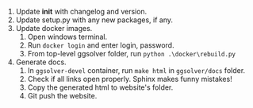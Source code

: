 1. Update __init__ with changelog and version. 
2. Update setup.py with any new packages, if any.
3. Update docker images. 
   1. Open windows terminal. 
   2. Run `docker login` and enter login, password. 
   3. From top-level ggsolver folder, run `python .\docker\rebuild.py`
4. Generate docs. 
   1. In `ggsolver-devel` container, run `make html` in `ggsolver/docs` folder.
   2. Check if all links open properly. Sphinx makes funny mistakes! 
   3. Copy the generated html to website's folder. 
   4. Git push the website. 
